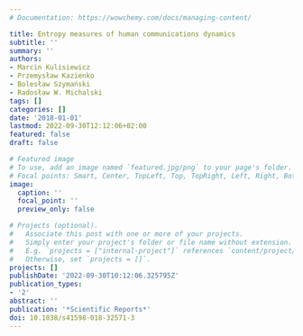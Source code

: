 ```yaml
---
# Documentation: https://wowchemy.com/docs/managing-content/

title: Entropy measures of human communications dynamics
subtitle: ''
summary: ''
authors:
- Marcin Kulisiewicz
- Przemysław Kazienko
- Bolesław Szymański
- Radosław W. Michalski
tags: []
categories: []
date: '2018-01-01'
lastmod: 2022-09-30T12:12:06+02:00
featured: false
draft: false

# Featured image
# To use, add an image named `featured.jpg/png` to your page's folder.
# Focal points: Smart, Center, TopLeft, Top, TopRight, Left, Right, BottomLeft, Bottom, BottomRight.
image:
  caption: ''
  focal_point: ''
  preview_only: false

# Projects (optional).
#   Associate this post with one or more of your projects.
#   Simply enter your project's folder or file name without extension.
#   E.g. `projects = ["internal-project"]` references `content/project/deep-learning/index.md`.
#   Otherwise, set `projects = []`.
projects: []
publishDate: '2022-09-30T10:12:06.325795Z'
publication_types:
- '2'
abstract: ''
publication: '*Scientific Reports*'
doi: 10.1038/s41598-018-32571-3
---
```

